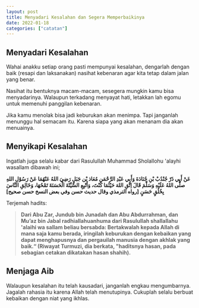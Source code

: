 ```yaml
---
layout: post
title: Menyadari Kesalahan dan Segera Memperbaikinya
date: 2022-01-18
categories: ["catatan"]
---
```


## Menyadari Kesalahan
Wahai anakku setiap orang pasti mempunyai kesalahan, dengarlah dengan baik (resapi dan laksanakan) nasihat kebenaran agar kita tetap dalam jalan yang benar.

Nasihat itu bentuknya macam-macam, sesegera mungkin kamu bisa menyadarinya. Walaupun terkadang menyayat hati, letakkan lah egomu untuk memenuhi panggilan kebenaran.

Jika kamu menolak bisa jadi keburukan akan menimpa. Tapi janganlah menunggu hal semacam itu. Karena siapa yang akan menanam dia akan menuainya.


## Menyikapi Kesalahan
Ingatlah juga selalu kabar dari Rasulullah Muhammad Sholallohu 'alayhi wasallam dibawah ini;

**عَنْ أَبِي ذَرّ جُنْدُبْ بْنِ جُنَادَةَ وَأَبِي عَبْدِ الرَّحْمَنِ مُعَاذ بْن جَبَلٍ رَضِيَ اللهُ عَنْهُمَا عَنْ رَسُوْلِ اللهِ صلَّى اللهُ عَلَيْهِ وَسَلَّمَ قَالَ
اِتَّقِ اللهَ حَيْثُمَا كُنْتَ، وَأَتْبِعِ السَّيِّئَةَ الْحَسَنَةَ تَمْحُهَا، وَخَالِقِ النَّاسَ بِخُلُقٍ حَسَنٍ  [رواه الترمذي وقال حديث حسن وفي بعض النسخ حسن صحيح]**

Terjemah hadits:
>**Dari Abu Zar, Jundub bin Junadah dan Abu Abdurrahman, dan Mu’az bin Jabal radhiallahuanhuma dari Rasulullah shallallahu 'alaihi wa sallam beliau bersabda:
>Bertakwalah kepada Allah di mana saja kamu berada, iringilah keburukan dengan kebaikan yang dapat menghapusnya dan pergauilah manusia dengan akhlak yang baik.“ 
>(Riwayat Turmuzi, dia berkata, "haditsnya hasan, pada sebagian cetakan dikatakan hasan shahih).**

## Menjaga Aib
Walaupun kesalahan itu telah kausadari, janganlah engkau mengumbarnya. Jagalah rahasia itu karena Allah telah menutupinya. Cukuplah selalu berbuat kebaikan dengan niat yang ikhlas.
